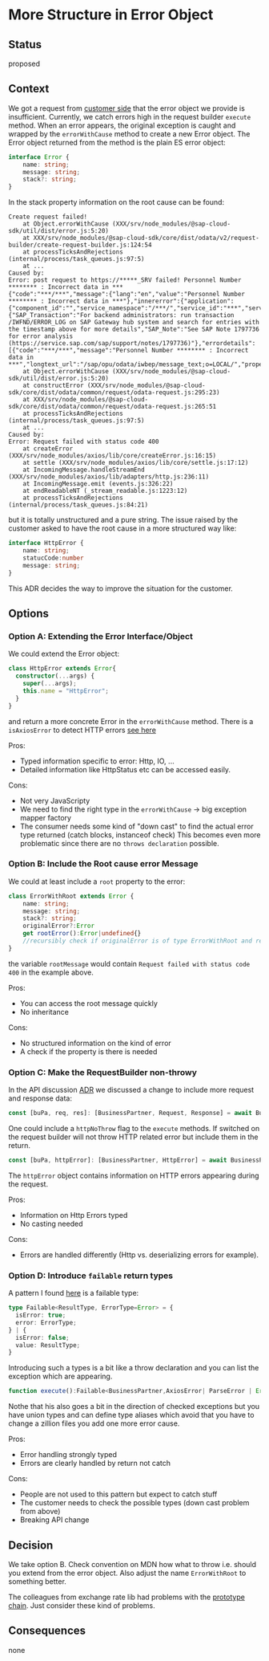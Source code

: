 # More Structure in Error Object

## Status

proposed

## Context

We got a request from [customer side](https://github.com/SAP/cloud-sdk-js/issues/634) that the error object we provide is insufficient.
Currently, we catch errors high in the request builder `execute` method.
When an error appears, the original exception is caught and wrapped by the `errorWithCause` method to create a new Error object.
The Error object returned from the method is the plain ES error object:

```typescript
interface Error {
    name: string;
    message: string;
    stack?: string;
}
```

In the stack property information on the root cause can be found:

```text
Create request failed!
    at Object.errorWithCause (XXX/srv/node_modules/@sap-cloud-sdk/util/dist/error.js:5:20)
    at XXX/srv/node_modules/@sap-cloud-sdk/core/dist/odata/v2/request-builder/create-request-builder.js:124:54
    at processTicksAndRejections (internal/process/task_queues.js:97:5)
    at ...
Caused by:
Error: post request to https://*****_SRV failed! Personnel Number ******** : Incorrect data in ***
{"code":"***/***","message":{"lang":"en","value":"Personnel Number ******** : Incorrect data in ***"},"innererror":{"application":{"component_id":"","service_namespace":"/***/","service_id":"***","service_version":"0001"},"transactionid":"***","timestamp":"20201027150920.7447650","Error_Resolution":{"SAP_Transaction":"For backend administrators: run transaction /IWFND/ERROR_LOG on SAP Gateway hub system and search for entries with the timestamp above for more details","SAP_Note":"See SAP Note 1797736 for error analysis (https://service.sap.com/sap/support/notes/1797736)"},"errordetails":[{"code":"***/***","message":"Personnel Number ******** : Incorrect data in ***","longtext_url":"/sap/opu/odata/iwbep/message_text;o=LOCAL/","propertyref":"","severity":"error","target":""}]}}
    at Object.errorWithCause (XXX/srv/node_modules/@sap-cloud-sdk/util/dist/error.js:5:20)
    at constructError (XXX/srv/node_modules/@sap-cloud-sdk/core/dist/odata/common/request/odata-request.js:295:23)
    at XXX/srv/node_modules/@sap-cloud-sdk/core/dist/odata/common/request/odata-request.js:265:51
    at processTicksAndRejections (internal/process/task_queues.js:97:5)
    at ...
Caused by:
Error: Request failed with status code 400
    at createError (XXX/srv/node_modules/axios/lib/core/createError.js:16:15)
    at settle (XXX/srv/node_modules/axios/lib/core/settle.js:17:12)
    at IncomingMessage.handleStreamEnd (XXX/srv/node_modules/axios/lib/adapters/http.js:236:11)
    at IncomingMessage.emit (events.js:326:22)
    at endReadableNT (_stream_readable.js:1223:12)
    at processTicksAndRejections (internal/process/task_queues.js:84:21)
```

but it is totally unstructured and a pure string. 
The issue raised by the customer asked to have the root cause in a more structured way like:

```typescript
interface HttpError {
    name: string;
    statucCode:number
    message: string;    
}
```
This ADR decides the way to improve the situation for the customer.

## Options

### Option A: Extending the Error Interface/Object

We could extend the Error object: 

```typescript
class HttpError extends Error{
  constructor(...args) {
    super(...args); 
    this.name = "HttpError"; 
  }
}
```
and return a more concrete Error in the `errorWithCause` method.
There is a `isAxiosError` to detect HTTP errors [see here](https://github.com/axios/axios/pull/1419)

Pros:
- Typed information specific to error: Http, IO, ...
- Detailed information like HttpStatus etc can be accessed easily.

Cons:
- Not very JavaScripty
- We need to find the right type in the `errorWithCause` -> big exception mapper factory
- The consumer needs some kind of "down cast" to find the actual error type returned (catch blocks, instanceof check)
This becomes even more problematic since there are no `throws declaration` possible.

### Option B: Include the Root cause error Message 

We could at least include  a `root` property to the error:

```typescript
class ErrorWithRoot extends Error {
    name: string;
    message: string;
    stack?: string;
    originalError?:Error   
    get rootError():Error|undefined{}
    //recursibly check if originalError is of type ErrorWithRoot and return the first non  ErrorWithRoot error in this chain.
}
```

the variable `rootMessage` would contain `Request failed with status code 400` in the example above.

Pros:
- You can access the root message  quickly
- No inheritance

Cons:
- No structured information on the kind of error
- A check if the property is there is needed

### Option C: Make the RequestBuilder non-throwy

In the API discussion [ADR](https://github.com/SAP/cloud-sdk-js/pull/709) we discussed a change to include more request and response data:

```typescript
const [buPa, req, res]: [BusinessPartner, Request, Response] = await BusinessPartner.requestBuilder().getAll().executeRaw(destination);
```

One could include a `httpNoThrow` flag to the `execute` methods. 
If switched on the request builder will not throw HTTP related error but include them in the return. 

```typescript
const [buPa, httpError]: [BusinessPartner, HttpError] = await BusinessPartner.requestBuilder().httpNoThrow().getAll().execute(destination);
```

The `httpError` object contains information on  HTTP errors appearing during the request. 

Pros:
- Information on Http Errors typed
- No casting needed 

Cons:
- Errors are handled differently (Http vs. deserializing errors for example).

### Option D: Introduce `failable` return types

A pattern I found [here](https://medium.com/@dhruvrajvanshi/making-exceptions-type-safe-in-typescript-c4d200ee78e9) is a failable type:
```typescript
type Failable<ResultType, ErrorType=Error> = {
  isError: true;
  error: ErrorType;
} | {
  isError: false;
  value: ResultType;
}
``` 

Introducing such a types is a bit like a throw declaration and you can list the exception which are appearing.

```typescript
function execute():Failable<BusinessPartner,AxiosError| ParseError | Error>
```

Nothe that his also goes a bit in the direction of checked exceptions but you have union types and can define type aliases which avoid that you have to change a zillion files you add one more error cause.

Pros:
- Error handling strongly typed
- Errors are clearly handled by return not catch

Cons:
- People are not used to this pattern but expect to catch stuff
- The customer needs to check the possible types (down cast problem from above)
- Breaking API change


## Decision

We take option B.
Check convention on MDN how what to throw i.e. should you extend from the error object. 
Also adjust the name `ErrorWithRoot` to something better.

The colleagues from exchange rate lib had problems with the [prototype chain](https://www.typescriptlang.org/docs/handbook/release-notes/typescript-2-2.html#support-for-newtarget).
Just consider these kind of problems.

## Consequences

none
